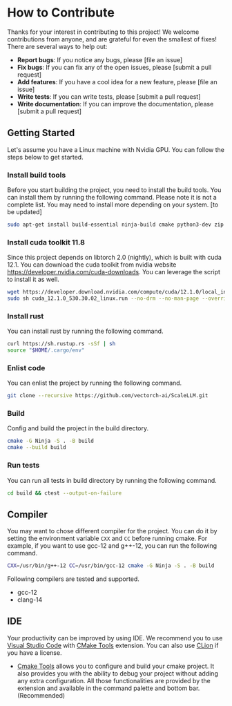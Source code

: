 # How to Contribute

Thanks for your interest in contributing to this project! We welcome contributions from anyone, and are grateful for even the smallest of fixes! There are several ways to help out:

* **Report bugs**: If you notice any bugs, please [file an issue]
* **Fix bugs**: If you can fix any of the open issues, please [submit a pull request]
* **Add features**: If you have a cool idea for a new feature, please [file an issue]
* **Write tests**: If you can write tests, please [submit a pull request]
* **Write documentation**: If you can improve the documentation, please [submit a pull request]

## Getting Started

Let's assume you have a Linux machine with Nvidia GPU. You can follow the steps below to get started.

### Install build tools

Before you start building the project, you need to install the build tools. You can install them by running the following command. Please note it is not a complete list. You may need to install more depending on your system.
[to be updated]

``` bash
sudo apt-get install build-essential ninja-build cmake python3-dev zip pkg-config libssl-dev
```
### Install cuda toolkit 11.8

Since this project depends on libtorch 2.0 (nightly), which is built with cuda 12.1. You can download the cuda toolkit from nvidia website <https://developer.nvidia.com/cuda-downloads>. You can leverage the script to install it as well.

``` bash
wget https://developer.download.nvidia.com/compute/cuda/12.1.0/local_installers/cuda_12.1.0_530.30.02_linux.run
sudo sh cuda_12.1.0_530.30.02_linux.run --no-drm --no-man-page --override --toolkit --silent
```
### Install rust

You can install rust by running the following command.

``` bash
curl https://sh.rustup.rs -sSf | sh
source "$HOME/.cargo/env"
```

### Enlist code

You can enlist the project by running the following command.

``` bash
git clone --recursive https://github.com/vectorch-ai/ScaleLLM.git
```

### Build

Config and build the project in the build directory.

``` bash
cmake -G Ninja -S . -B build
cmake --build build
```

### Run tests

You can run all tests in build directory by running the following command.

``` bash
cd build && ctest --output-on-failure
``````

## Compiler

You may want to chose different compiler for the project. You can do it by setting the environment variable `CXX` and `CC` before running cmake. For example, if you want to use gcc-12 and g++-12, you can run the following command.

``` bash
CXX=/usr/bin/g++-12 CC=/usr/bin/gcc-12 cmake -G Ninja -S . -B build
```

Following compilers are tested and supported.

* gcc-12
* clang-14

## IDE

Your productivity can be improved by using IDE. We recommend you to use [Visual Studio Code](https://code.visualstudio.com/) with [CMake Tools](https://marketplace.visualstudio.com/items?itemName=ms-vscode.cmake-tools) extension. You can also use [CLion](https://www.jetbrains.com/clion/) if you have a license.

* [Cmake Tools](https://marketplace.visualstudio.com/items?itemName=ms-vscode.cmake-tools) allows you to configure and build your cmake project. It also provides you with the ability to debug your project without adding any extra configuration. All those functionalities are provided by the extension and available in the command palette and bottom bar. (Recommended)
